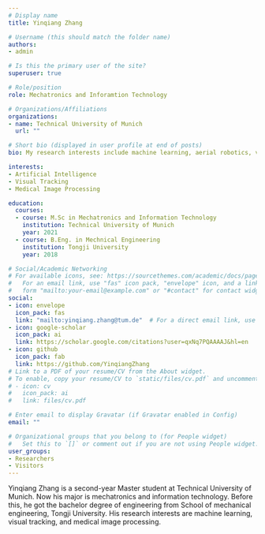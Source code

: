 ```yaml
---
# Display name
title: Yinqiang Zhang

# Username (this should match the folder name)
authors:
- admin

# Is this the primary user of the site?
superuser: true

# Role/position
role: Mechatronics and Inforamtion Technology

# Organizations/Affiliations
organizations:
- name: Technical University of Munich
  url: ""

# Short bio (displayed in user profile at end of posts)
bio: My research interests include machine learning, aerial robotics, visual tracking and medical image processing.

interests:
- Artificial Intelligence
- Visual Tracking 
- Medical Image Processing

education:
  courses:
  - course: M.Sc in Mechatronics and Information Technology
    institution: Technical University of Munich
    year: 2021
  - course: B.Eng. in Mechnical Engineering
    institution: Tongji University
    year: 2018

# Social/Academic Networking
# For available icons, see: https://sourcethemes.com/academic/docs/page-builder/#icons
#   For an email link, use "fas" icon pack, "envelope" icon, and a link in the
#   form "mailto:your-email@example.com" or "#contact" for contact widget.
social:
- icon: envelope
  icon_pack: fas
  link: "mailto:yinqiang.zhang@tum.de"  # For a direct email link, use "mailto:test@example.org".
- icon: google-scholar
  icon_pack: ai
  link: https://scholar.google.com/citations?user=qxNq7PQAAAAJ&hl=en
- icon: github
  icon_pack: fab
  link: https://github.com/YinqiangZhang
# Link to a PDF of your resume/CV from the About widget.
# To enable, copy your resume/CV to `static/files/cv.pdf` and uncomment the lines below.
# - icon: cv
#   icon_pack: ai
#   link: files/cv.pdf

# Enter email to display Gravatar (if Gravatar enabled in Config)
email: ""

# Organizational groups that you belong to (for People widget)
#   Set this to `[]` or comment out if you are not using People widget.
user_groups:
- Researchers
- Visitors
---
```


Yinqiang Zhang is a second-year Master student at Technical University of Munich. Now his major is mechatronics and information technology. Before this, he got the bachelor degree of engineering from School of mechanical engineering, Tongji University. His research interests are machine learning, visual tracking, and medical image processing.
